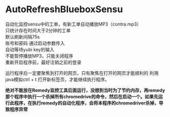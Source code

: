 # AutoRefreshBlueboxSensu  
自动化监控sensu中的工单，有新工单自动播放MP3（contra.mp3）   
只统计存在时间大于2分钟的工单  
默认刷新间隔75s  
账号和密码 通过启动参数传入  
自动等待yubi key的输入  
不能暂停播放MP3，只能关闭程序  
重新开启程序前，最好注销之前的登录

运行程序后一定要聚焦到打开的网页，只有聚焦在打开的网页才能顺利的 利用java模拟ctrl + t 打开新标签页，才能继续执行程序。  

**绝对不能放在Remedy监控工具后面运行，没想到当时为了节约内存，再remedy那个程序中执行一个杀掉所有chromedrive的命令，然后在启动一个。如果先运行此程序，在执行remedy的自动化程序，会将本程序的chromedriver杀掉，导致程序异常**
